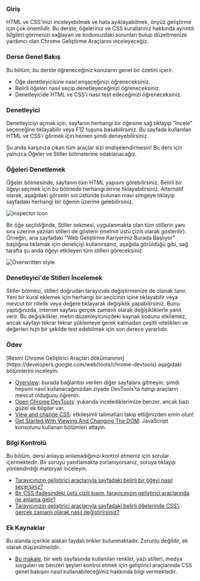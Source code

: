 ### Giriş

HTML ve CSS'inizi inceleyebilmek ve hata ayıklayabilmek, önyüz geliştirme için çok önemlidir. Bu derste, öğeleriniz ve CSS kurallarınız hakkında ayrıntılı bilgileri görmenizi sağlayan ve kodunuzdaki sorunları bulup düzeltmenize yardımcı olan Chrome Geliştirme Araçlarını inceleyeceğiz.

### Derse Genel Bakış

Bu bölüm, bu derste öğreneceğiniz konuların genel bir özetini içerir.

- Öğe denetleyicisine nasıl erişeceğinizi öğreneceksiniz.
- Belirli öğeleri nasıl seçip denetleyeceğinizi öğreneceksiniz.
- Denetleyicide HTML ve CSS'i nasıl test edeceğinizi öğreneceksiniz.

### Denetleyici

Denetleyiciyi açmak için, sayfanın herhangi bir öğesine sağ tıklayıp "İncele" seçeneğine tıklayabilir veya F12 tuşuna basabilirsiniz. Bu sayfada kullanılan HTML ve CSS'i görmek için hemen şimdi deneyebilirsiniz.

Şu anda karşınıza çıkan tüm araçlar sizi endişelendirmesin! Bu ders için yalnızca Öğeler ve Stiller bölmelerine odaklanacağız.

### Öğeleri Denetlemek

Öğeler bölmesinde, sayfanın tüm HTML yapısını görebilirsiniz. Belirli bir öğeyi seçmek için bu bölmede herhangi birine tıklayabilirsiniz. Alternatif olarak, aşağıdaki görselin sol üstünde bulunan mavi simgeye tıklayıp sayfadaki herhangi bir öğenin üzerine gelebilirsiniz.

![Inspector Icon](https://cdn.statically.io/gh/TheOdinProject/curriculum/594984d7c9f9e744577f19ea475b3864e8cc7c91/html_css/v2/foundations/inspecting-html-and-css/imgs/01.png)

<span id="strikethrough">Bir öğe seçildiğinde, Stiller sekmesi, uygulanmakta olan tüm stillerin yanı sıra üzerine yazılan stilleri de gösterir (metnin üstü çizili olarak gösterilir).</span> Örneğin, ana sayfadaki "Web Geliştirme Kariyeriniz Burada Başlıyor" başlığına tıklamak için denetçiyi kullanırsanız, aşağıda görüldüğü gibi, sağ tarafta şu anda öğeyi etkileyen tüm stilleri göreceksiniz.

![Overwritten style](https://cdn.statically.io/gh/TheOdinProject/curriculum/f8fd38fc62578d8e8368f5303126215a492847f0/foundations/html_css/inspecting-html-and-css/imgs/03.png)

### Denetleyici'de Stilleri İncelemek

Stiller bölmesi, stilleri doğrudan tarayıcıda değiştirmenize de olanak tanır. Yeni bir kural eklemek için herhangi bir seçicinin içine tıklayabilir veya mevcut bir nitelik veya değere tıklayarak değişiklik yapabilirsiniz. Bunu yaptığınızda, internet sayfası gerçek zamanlı olarak değişikliklerle yanıt verir. Bu değişiklikler, metin düzenleyicinizdeki kaynak kodunu etkilemez, ancak sayfayı tekrar tekrar yüklemeye gerek kalmadan çeşitli nitelikleri ve değerleri hızlı bir şekilde test edebilmek için son derece yararlıdır.

### Ödev

<div class="lesson-content__panel" markdown="1">
[Resmi Chrome Geliştirici Araçları dökümanının](https://developers.google.com/web/tools/chrome-devtools) aşağıdaki bölümlerini inceleyin:

- [Overview](https://developer.chrome.com/docs/devtools/overview/): burada bağlantısı verilen diğer sayfalara gitmeyin; şimdi hepsini nasıl kullanacağınızdan ziyade DevTools'ta _hangi_ araçların mevcut olduğunu öğrenin.
- [Open Chrome DevTools](https://developer.chrome.com/docs/devtools/open/): yukarıda incelediklerimize benzer, ancak bazı güzel ek bilgiler var.
- [View and change CSS](https://developer.chrome.com/docs/devtools/css): etkileşimli talimatları takip ettiğinizden emin olun!
- [Get Started With Viewing And Changing The DOM](https://developer.chrome.com/docs/devtools/dom/): JavaScript konsolunu kullanan bölümleri atlayın.
</div>

### Bilgi Kontrolü

Bu bölüm, dersi anlayıp anlamadığınızı kontrol etmeniz için sorular içermektedir. Bir soruyu yanıtlamakta zorlanıyorsanız, soruya tıklayıp yönlendirdiği materyali inceleyin.

- [Tarayıcınızın geliştirici araçlarıyla sayfadaki belirli bir öğeyi nasıl seçersiniz?](#inspecting-elements)
- [Bir CSS ifadesindeki üstü çizili kısım, tarayıcınızın geliştirici araçlarında ne anlama gelir?](#strikethrough)
- [Tarayıcınızın geliştirici araçlarıyla sayfadaki belirli öğelerinde CSS'i gerçek zamanlı olarak nasıl değiştirirsiniz?](#testing-styles-in-the-inspector)

### Ek Kaynaklar

Bu alanda içerikle alakalı faydalı linkler bulunmaktadır. Zorunlu değildir, ek olarak düşünülmelidir.

- [Bu makale](https://www.freecodecamp.org/news/how-to-use-css-overview-in-chrome-developer-tools/), bir web sayfasında kullanılan renkler, yazı stilleri, medya sorguları ve benzeri şeyleri kontrol etmek için geliştirici araçlarında CSS genel bakışını nasıl kullanabileceğimiz hakkında bilgi vermektedir.